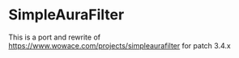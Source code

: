 # SimpleAuraFilter

This is a port and rewrite of https://www.wowace.com/projects/simpleaurafilter for patch 3.4.x
